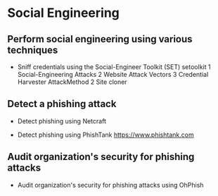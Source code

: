 # Social Engineering

## Perform social engineering using various techniques

- Sniff credentials using the Social-Engineer Toolkit (SET)
setoolkit
1 Social-Engineering Attacks
2 Website Attack Vectors
3 Credential Harvester AttackMethod
2 Site cloner

## Detect a phishing attack

- Detect phishing using Netcraft

- Detect phishing using PhishTank
<https://www.phishtank.com>

## Audit organization's security for phishing attacks

- Audit organization's security for phishing attacks using OhPhish

